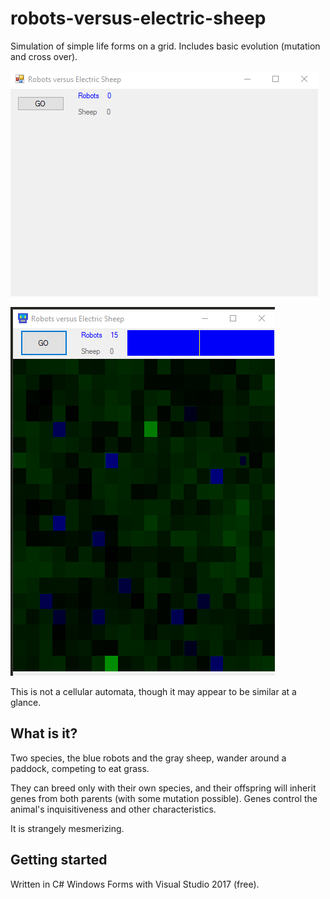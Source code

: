 # robots-versus-electric-sheep

Simulation of simple life forms on a grid. Includes basic evolution (mutation and cross over).

![Animated gif of electric-sheep simulator](animated_sheep.gif)

![robo sheep](robosheep.gif)

This is not a cellular automata, though it may appear to be similar at a glance.



## What is it?

Two species, the blue robots and the gray sheep, wander around a paddock, competing to eat grass.

They can breed only with their own species, and their offspring will inherit genes from both parents (with some mutation possible). Genes control the animal's inquisitiveness and other characteristics.

It is strangely mesmerizing.

## Getting started

Written in C# Windows Forms with Visual Studio 2017 (free).

